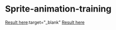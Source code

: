 # Sprite-animation-training
[Result here](https://henriteinturier.github.io/Sprite-animation-training/):target="_blank"
<a href="https://henriteinturier.github.io/Sprite-animation-training/" target="_blank">Result here</a>
